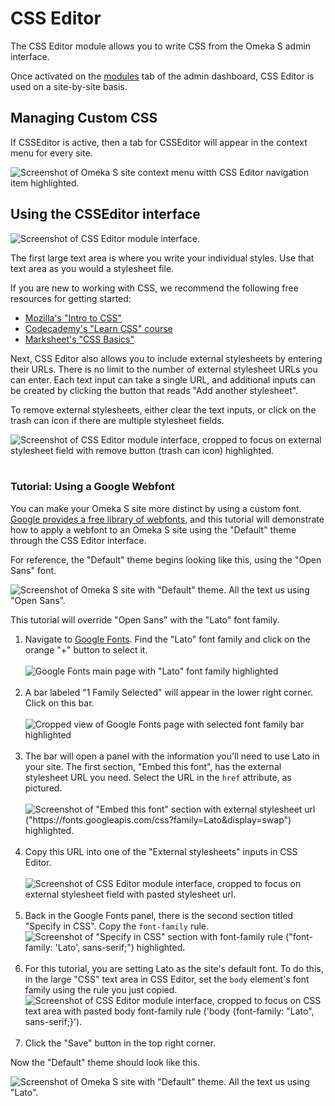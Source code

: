 # CSS Editor

The CSS Editor module allows you to write CSS from the Omeka S admin interface.

Once activated on the [modules](https://omeka.org/s/docs/user-manual/modules/) tab of the admin dashboard, CSS Editor is used on a site-by-site basis.

## Managing Custom CSS

If CSSEditor is active, then a tab for CSSEditor will appear in the context menu for every site.

![Screenshot of Omeka S site context menu witth CSS Editor navigation item highlighted.](modulesfiles/csseditor_contextmenu.jpg)

## Using the CSSEditor interface

![Screenshot of CSS Editor module interface.](modulesfiles/csseditor_interface.jpg)

The first large text area is where you write your individual styles. Use that text area as you would a stylesheet file. 

If you are new to working with CSS, we recommend the following free resources for getting started:

* [Mozilla's "Intro to CSS"](https://learning.mozilla.org/en-US/activities/intermediate-web-lit/)
* [Codecademy's "Learn CSS" course](https://www.codecademy.com/learn/learn-css)
* [Marksheet's "CSS Basics"](https://marksheet.io/css-basics.html)

Next, CSS Editor also allows you to include external stylesheets by entering their URLs. There is no limit to the number of external stylesheet URLs you can enter. Each text input can take a single URL, and additional inputs can be created by clicking the button that reads "Add another stylesheet".

To remove external stylesheets, either clear the text inputs, or click on the trash can icon if there are multiple stylesheet fields.

![Screenshot of CSS Editor module interface, cropped to focus on external stylesheet field with remove button (trash can icon) highlighted.](modulesfiles/csseditor_remove.jpg) <br><br>

### Tutorial: Using a Google Webfont

You can make your Omeka S site more distinct by using a custom font. [Google provides a free library of webfonts](https://fonts.google.com/), and this tutorial will demonstrate how to apply a webfont to an Omeka S site using the "Default" theme through the CSS Editor interface.

For reference, the "Default" theme begins looking like this, using the "Open Sans" font.

![Screenshot of Omeka S site with "Default" theme. All the text us using "Open Sans".](modulesfiles/csseditor_before.jpg)

This tutorial will override "Open Sans" with the "Lato" font family.

1. Navigate to [Google Fonts](https://fonts.google.com/). Find the "Lato" font family and click on the orange "+" button to select it. <br><br>
  ![Google Fonts main page with "Lato" font family highlighted](modulesfiles/csseditor_tutorial1.jpg) <br><br>
2. A bar labeled "1 Family Selected" will appear in the lower right corner. Click on this bar. <br><br>
  ![Cropped view of Google Fonts page with selected font family bar highlighted](modulesfiles/csseditor_tutorial2.jpg) <br><br>
3. The bar will open a panel with the information you'll need to use Lato in your site. The first section, "Embed this font", has the external stylesheet URL you need. Select the URL in the `href` attribute, as pictured. <br><br>
  ![Screenshot of "Embed this font" section with external stylesheet url ("https://fonts.googleapis.com/css?family=Lato&display=swap") highlighted.](modulesfiles/csseditor_tutorial3.jpg) <br><br>
4. Copy this URL into one of the "External stylesheets" inputs in CSS Editor. <br><br>
  ![Screenshot of CSS Editor module interface, cropped to focus on external stylesheet field with pasted stylesheet url.](modulesfiles/csseditor_tutorial4.jpg) <br><br>
5. Back in the Google Fonts panel, there is the second section titled "Specify in CSS". Copy the `font-family` rule.
  ![Screenshot of "Specify in CSS" section with font-family rule ("font-family: 'Lato', sans-serif;") highlighted.](modulesfiles/csseditor_tutorial5.jpg) <br><br>
6. For this tutorial, you are setting Lato as the site's default font. To do this, in the large "CSS" text area in CSS Editor, set the `body` element's font family using the rule you just copied.
  ![Screenshot of CSS Editor module interface, cropped to focus on CSS text area with pasted body font-family rule ('body {font-family: "Lato", sans-serif;}').](modulesfiles/csseditor_tutorial6.jpg) <br><br>
7. Click the "Save" button in the top right corner.

Now the "Default" theme should look like this.

![Screenshot of Omeka S site with "Default" theme. All the text us using "Lato".](modulesfiles/csseditor_after.jpg)

